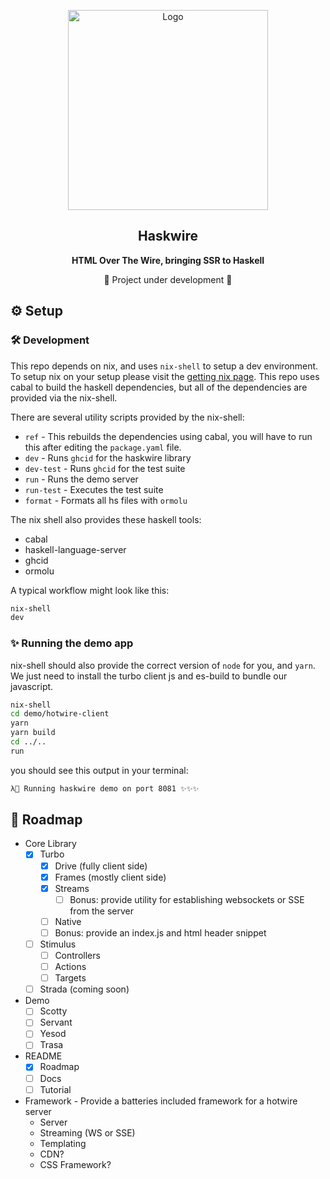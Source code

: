 <p align="center">
  <img src="https://user-images.githubusercontent.com/32466011/115424637-e1492680-a1cc-11eb-8b76-66bff0d9567e.png" alt="Logo" width="320" height="320">

  <h2 align="center">Haskwire</h2>
  <div align="center">
    <strong>HTML Over The Wire, bringing SSR to Haskell</strong>
  </div>
  <p align="center">🚧 Project under development 🚧</p>
</p>

## ⚙️ Setup

### 🛠️ Development

This repo depends on nix, and uses `nix-shell` to setup a dev environment. To setup nix on your setup please visit the [getting nix page](https://nixos.org/download.html). This repo uses cabal to build the haskell dependencies, but all of the dependencies are provided via the nix-shell.

There are several utility scripts provided by the nix-shell:
  - `ref` - This rebuilds the dependencies using cabal, you will have to run this after editing the `package.yaml` file.
  - `dev` - Runs `ghcid` for the haskwire library
  - `dev-test` - Runs `ghcid` for the test suite
  - `run` - Runs the demo server
  - `run-test` - Executes the test suite
  - `format` - Formats all hs files with `ormolu`

The nix shell also provides these haskell tools:
  - cabal
  - haskell-language-server
  - ghcid
  - ormolu

A typical workflow might look like this:

```bash
nix-shell
dev
```

### ✨ Running the demo app

nix-shell should also provide the correct version of `node` for you, and `yarn`. We just need to install the turbo client js and es-build to bundle our javascript.

```bash
nix-shell
cd demo/hotwire-client
yarn
yarn build
cd ../..
run
```

you should see this output in your terminal:

```bash
λ🔌 Running haskwire demo on port 8081 ✨✨✨
```

## 📍 Roadmap
  - Core Library
    - [x] Turbo
      - [x] Drive (fully client side)
      - [x] Frames (mostly client side)
      - [x] Streams
          - [ ] Bonus: provide utility for establishing websockets or SSE from the server
      - [ ] Native
      - [ ] Bonus: provide an index.js and html header snippet
    - [ ] Stimulus
      - [ ] Controllers
      - [ ] Actions
      - [ ] Targets
    - [ ] Strada (coming soon)
  - Demo
    - [ ] Scotty
    - [ ] Servant
    - [ ] Yesod
    - [ ] Trasa
  - README
    - [x] Roadmap
    - [ ] Docs
    - [ ] Tutorial
  - Framework - Provide a batteries included framework for a hotwire server
    - Server
    - Streaming (WS or SSE)
    - Templating
    - CDN?
    - CSS Framework?
